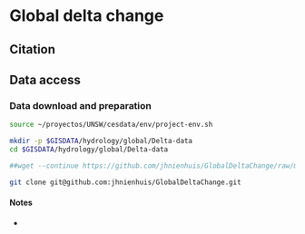 # Global delta change

>

## Citation

> 

## Data access



### Data download and preparation

```sh
source ~/proyectos/UNSW/cesdata/env/project-env.sh

mkdir -p $GISDATA/hydrology/global/Delta-data
cd $GISDATA/hydrology/global/Delta-data

##wget --continue https://github.com/jhnienhuis/GlobalDeltaChange/raw/master/export_data/GlobalDeltaData.nc

git clone git@github.com:jhnienhuis/GlobalDeltaChange.git

```


#### Notes
*
